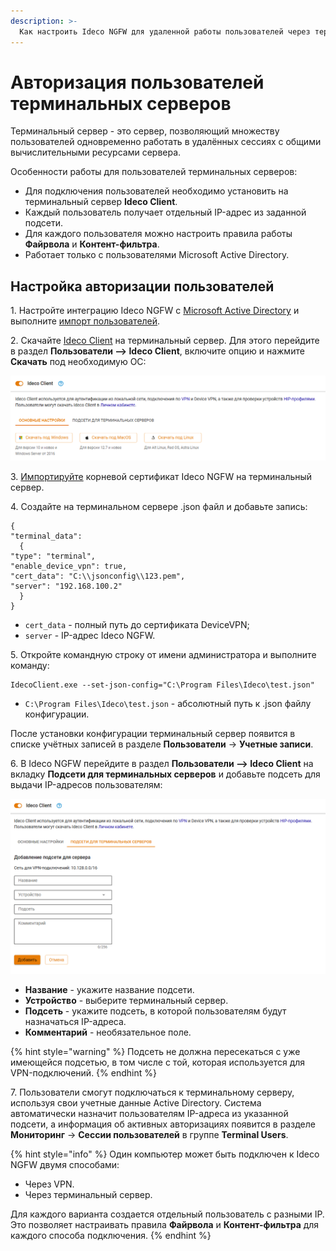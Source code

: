 ```yaml
---
description: >-
  Как настроить Ideco NGFW для удаленной работы пользователей через терминальный сервер.
---
```


# Авторизация пользователей терминальных серверов

Терминальный сервер - это сервер, позволяющий множеству пользователей одновременно работать в удалённых сессиях с общими вычислительными ресурсами сервера.

Особенности работы для пользователей терминальных серверов:

* Для подключения пользователей необходимо установить на терминальный сервер **Ideco Client**.
* Каждый пользователь получает отдельный IP-адрес из заданной подсети.
* Для каждого пользователя можно настроить правила работы **Файрвола** и **Контент-фильтра**.
* Работает только с пользователями Microsoft Active Directory.

## Настройка авторизации пользователей

1\. Настройте интеграцию Ideco NGFW с [Microsoft Active Directory](/settings/users/active-directory/README.md) и выполните [импорт пользователей](/settings/users/active-directory/user-import.md).

2\. Скачайте [Ideco Client](/settings/users/ideco-client/README.md) на терминальный сервер. Для этого перейдите в раздел **Пользователи –> Ideco Client**, включите опцию и нажмите **Скачать** под необходимую ОС:

![](/.gitbook/assets/terminal-server6.png)

3\. [Импортируйте](/settings/services/certificates/upload-ssl-certificate-to-server.md) корневой сертификат Ideco NGFW на терминальный сервер.

4\. Создайте на терминальном сервере .json файл и добавьте запись:

```
{
"terminal_data":
  {
"type": "terminal",
"enable_device_vpn": true,
"cert_data": "C:\\jsonconfig\\123.pem",
"server": "192.168.100.2"
  }
}
```
* `cert_data` - полный путь до сертификата DeviceVPN;
* `server` - IP-адрес Ideco NGFW.

5\. Откройте командную строку от имени администратора и выполните команду:

```
IdecoClient.exe --set-json-config="C:\Program Files\Ideco\test.json"
```
* `C:\Program Files\Ideco\test.json` - абсолютный путь к .json файлу конфигурации.

После установки конфигурации терминальный сервер появится в списке учётных записей в разделе **Пользователи** -> **Учетные записи**.

6\. В Ideco NGFW перейдите в раздел **Пользователи –> Ideco Client** на вкладку **Подсети для терминальных серверов** и добавьте подсеть для выдачи IP-адресов пользователям:

![](/.gitbook/assets/terminal-server8.png)

* **Название** - укажите название подсети.
* **Устройство** - выберите терминальный сервер.
* **Подсеть** - укажите подсеть, в которой пользователям будут назначаться IP-адреса.
* **Комментарий** - необязательное поле.

{% hint style="warning" %}
Подсеть не должна пересекаться с уже имеющейся подсетью, в том числе с той, которая используется для VPN-подключений.
{% endhint %}

7\. Пользователи смогут подключаться к терминальному серверу, используя свои учетные данные Active Directory. Система автоматически назначит пользователям IP-адреса из указанной подсети, а информация об активных авторизациях появится в разделе **Мониторинг** -> **Сессии пользователей** в группе **Terminal Users**.

{% hint style="info" %}
Один компьютер может быть подключен к Ideco NGFW двумя способами:

* Через VPN.
* Через терминальный сервер.

Для каждого варианта создается отдельный пользователь с разными IP. Это позволяет настраивать правила **Файрвола** и **Контент-фильтра** для каждого способа подключения.
{% endhint %}